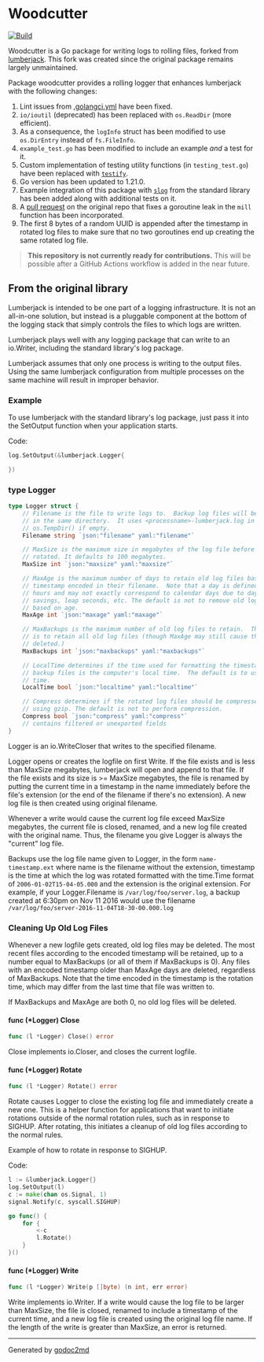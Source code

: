 # Woodcutter

[![Build](https://github.com/Rajil1213/woodcutter/actions/workflows/go.yml/badge.svg)](https://github.com/Rajil1213/woodcutter/actions/workflows/go.yml)

Woodcutter is a Go package for writing logs to rolling files, forked from [lumberjack](https://github.com/natefinch/lumberjack). This fork was created since the original package remains largely unmaintained.

Package woodcutter provides a rolling logger that enhances lumberjack with the following changes:

1. Lint issues from [.golangci.yml](./.golangci.yaml) have been fixed.
2. `io/ioutil` (deprecated) has been replaced with `os.ReadDir` (more efficient).
3. As a consequence, the `logInfo` struct has been modified to use `os.DirEntry` instead of `fs.FileInfo`.
4. `example_test.go` has been modified to include an example *and* a test for it.
5. Custom implementation of testing utility functions (in `testing_test.go`) have been replaced with [`testify`](https://github.com/stretchr/testify).
6. Go version has been updated to 1.21.0.
7. Example integration of this package with [`slog`](https://pkg.go.dev/log/slog) from the standard library has been added along with additional tests on it.
8. A [pull request](https://github.com/natefinch/lumberjack/pull/57) on the original repo that fixes a goroutine leak in the `mill` function has been incorporated.
9. The first 8 bytes of a random UUID is appended after the timestamp in rotated log files to make sure that no two goroutines end up creating the same rotated log file.

> **This repository is not currently ready for contributions.** This will be possible after a GitHub Actions workflow is added in the near future.

## From the original library

Lumberjack is intended to be one part of a logging infrastructure.
It is not an all-in-one solution, but instead is a pluggable
component at the bottom of the logging stack that simply controls the files
to which logs are written.

Lumberjack plays well with any logging package that can write to an
io.Writer, including the standard library's log package.

Lumberjack assumes that only one process is writing to the output files.
Using the same lumberjack configuration from multiple processes on the same
machine will result in improper behavior.

### Example

To use lumberjack with the standard library's log package, just pass it into the SetOutput function when your application starts.

Code:

```go
log.SetOutput(&lumberjack.Logger{

})
```

### type Logger

``` go
type Logger struct {
    // Filename is the file to write logs to.  Backup log files will be retained
    // in the same directory.  It uses <processname>-lumberjack.log in
    // os.TempDir() if empty.
    Filename string `json:"filename" yaml:"filename"`

    // MaxSize is the maximum size in megabytes of the log file before it gets
    // rotated. It defaults to 100 megabytes.
    MaxSize int `json:"maxsize" yaml:"maxsize"`

    // MaxAge is the maximum number of days to retain old log files based on the
    // timestamp encoded in their filename.  Note that a day is defined as 24
    // hours and may not exactly correspond to calendar days due to daylight
    // savings, leap seconds, etc. The default is not to remove old log files
    // based on age.
    MaxAge int `json:"maxage" yaml:"maxage"`

    // MaxBackups is the maximum number of old log files to retain.  The default
    // is to retain all old log files (though MaxAge may still cause them to get
    // deleted.)
    MaxBackups int `json:"maxbackups" yaml:"maxbackups"`

    // LocalTime determines if the time used for formatting the timestamps in
    // backup files is the computer's local time.  The default is to use UTC
    // time.
    LocalTime bool `json:"localtime" yaml:"localtime"`

    // Compress determines if the rotated log files should be compressed
    // using gzip. The default is not to perform compression.
    Compress bool `json:"compress" yaml:"compress"`
    // contains filtered or unexported fields
}
```

Logger is an io.WriteCloser that writes to the specified filename.

Logger opens or creates the logfile on first Write.  If the file exists and
is less than MaxSize megabytes, lumberjack will open and append to that file.
If the file exists and its size is >= MaxSize megabytes, the file is renamed
by putting the current time in a timestamp in the name immediately before the
file's extension (or the end of the filename if there's no extension). A new
log file is then created using original filename.

Whenever a write would cause the current log file exceed MaxSize megabytes,
the current file is closed, renamed, and a new log file created with the
original name. Thus, the filename you give Logger is always the "current" log
file.

Backups use the log file name given to Logger, in the form `name-timestamp.ext`
where name is the filename without the extension, timestamp is the time at which
the log was rotated formatted with the time.Time format of
`2006-01-02T15-04-05.000` and the extension is the original extension.  For
example, if your Logger.Filename is `/var/log/foo/server.log`, a backup created
at 6:30pm on Nov 11 2016 would use the filename
`/var/log/foo/server-2016-11-04T18-30-00.000.log`

### Cleaning Up Old Log Files

Whenever a new logfile gets created, old log files may be deleted.  The most
recent files according to the encoded timestamp will be retained, up to a
number equal to MaxBackups (or all of them if MaxBackups is 0).  Any files
with an encoded timestamp older than MaxAge days are deleted, regardless of
MaxBackups.  Note that the time encoded in the timestamp is the rotation
time, which may differ from the last time that file was written to.

If MaxBackups and MaxAge are both 0, no old log files will be deleted.

#### func (\*Logger) Close

``` go
func (l *Logger) Close() error
```

Close implements io.Closer, and closes the current logfile.

#### func (\*Logger) Rotate

``` go
func (l *Logger) Rotate() error
```

Rotate causes Logger to close the existing log file and immediately create a
new one.  This is a helper function for applications that want to initiate
rotations outside of the normal rotation rules, such as in response to
SIGHUP.  After rotating, this initiates a cleanup of old log files according
to the normal rules.

Example of how to rotate in response to SIGHUP.

Code:

```go
l := &lumberjack.Logger{}
log.SetOutput(l)
c := make(chan os.Signal, 1)
signal.Notify(c, syscall.SIGHUP)

go func() {
    for {
        <-c
        l.Rotate()
    }
}()
```

#### func (\*Logger) Write

``` go
func (l *Logger) Write(p []byte) (n int, err error)
```

Write implements io.Writer.  If a write would cause the log file to be larger
than MaxSize, the file is closed, renamed to include a timestamp of the
current time, and a new log file is created using the original log file name.
If the length of the write is greater than MaxSize, an error is returned.

- - -
Generated by [godoc2md](http://godoc.org/github.com/davecheney/godoc2md)
